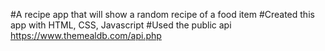 #A recipe app that will show a random recipe of a food item
#Created this app with HTML, CSS, Javascript
#Used the public api https://www.themealdb.com/api.php
